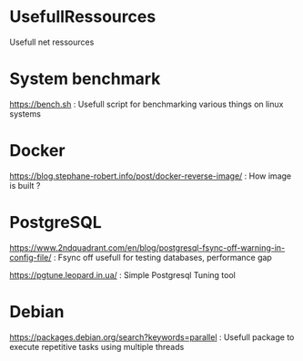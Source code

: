 # UsefullRessources

Usefull net ressources

# System benchmark
https://bench.sh : Usefull script for benchmarking various things on linux systems

# Docker
https://blog.stephane-robert.info/post/docker-reverse-image/ : How image is built ?

# PostgreSQL
https://www.2ndquadrant.com/en/blog/postgresql-fsync-off-warning-in-config-file/ : Fsync off usefull for testing databases, performance gap

https://pgtune.leopard.in.ua/ : Simple Postgresql Tuning tool

# Debian

https://packages.debian.org/search?keywords=parallel : Usefull package to execute repetitive tasks using multiple threads
